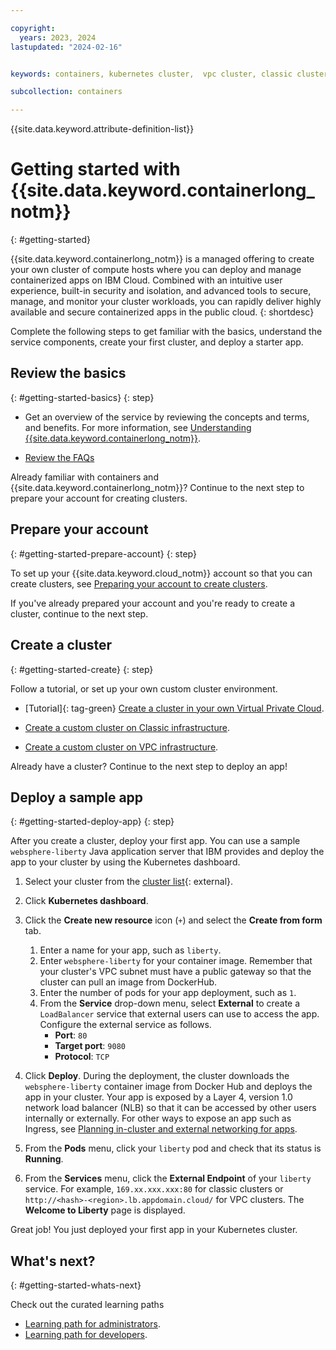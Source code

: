```yaml
---

copyright:
  years: 2023, 2024
lastupdated: "2024-02-16"


keywords: containers, kubernetes cluster,  vpc cluster, classic cluster, clusters

subcollection: containers

---
```



{{site.data.keyword.attribute-definition-list}}



# Getting started with {{site.data.keyword.containerlong_notm}}
{: #getting-started}

{{site.data.keyword.containerlong_notm}} is a managed offering to create your own cluster of compute hosts where you can deploy and manage containerized apps on IBM Cloud. Combined with an intuitive user experience, built-in security and isolation, and advanced tools to secure, manage, and monitor your cluster workloads, you can rapidly deliver highly available and secure containerized apps in the public cloud.
{: shortdesc}

Complete the following steps to get familiar with the basics, understand the service components, create your first cluster, and deploy a starter app.

## Review the basics
{: #getting-started-basics}
{: step}

- Get an overview of the service by reviewing the concepts and terms, and benefits. For more information, see [Understanding {{site.data.keyword.containerlong_notm}}](/docs/containers?topic=containers-overview).

- [Review the FAQs](/docs/containers?topic=containers-faqs)

Already familiar with containers and {{site.data.keyword.containerlong_notm}}? Continue to the next step to prepare your account for creating clusters.

## Prepare your account
{: #getting-started-prepare-account}
{: step}

To set up your {{site.data.keyword.cloud_notm}} account so that you can create clusters, see [Preparing your account to create clusters](/docs/containers?topic=containers-clusters).

If you've already prepared your account and you're ready to create a cluster, continue to the next step.


## Create a cluster
{: #getting-started-create}
{: step}

Follow a tutorial, or set up your own custom cluster environment.



- [Tutorial]{: tag-green} [Create a cluster in your own Virtual Private Cloud](/docs/containers?topic=containers-vpc_ks_tutorial).

- [Create a custom cluster on Classic infrastructure](/docs/containers?topic=containers-cluster-create-classic).

- [Create a custom cluster on VPC infrastructure](/docs/containers?topic=containers-cluster-create-vpc-gen2).


Already have a cluster? Continue to the next step to deploy an app!





## Deploy a sample app
{: #getting-started-deploy-app}
{: step}

After you create a cluster, deploy your first app. You can use a sample `websphere-liberty` Java application server that IBM provides and deploy the app to your cluster by using the Kubernetes dashboard.


1. Select your cluster from the [cluster list](https://cloud.ibm.com/kubernetes/clusters){: external}.
2. Click **Kubernetes dashboard**.
3. Click the **Create new resource** icon (`+`) and select the **Create from form** tab.
    1. Enter a name for your app, such as `liberty`.
    2. Enter `websphere-liberty` for your container image. Remember that your cluster's VPC subnet must have a public gateway so that the cluster can pull an image from DockerHub.
    3. Enter the number of pods for your app deployment, such as `1`.
    4. From the **Service** drop-down menu, select **External** to create a `LoadBalancer` service that external users can use to access the app. Configure the external service as follows.
        - **Port**: `80`
        - **Target port**: `9080`
        - **Protocol**: `TCP`

5. Click **Deploy**. During the deployment, the cluster downloads the `websphere-liberty` container image from Docker Hub and deploys the app in your cluster. Your app is exposed by a Layer 4, version 1.0 network load balancer (NLB) so that it can be accessed by other users internally or externally. For other ways to expose an app such as Ingress, see [Planning in-cluster and external networking for apps](/docs/containers?topic=containers-cs_network_planning).
6. From the **Pods** menu, click your `liberty` pod and check that its status is **Running**.
7. From the **Services** menu, click the **External Endpoint** of your `liberty` service. For example, `169.xx.xxx.xxx:80` for classic clusters or `http://<hash>-<region>.lb.appdomain.cloud/` for VPC clusters. The **Welcome to Liberty** page is displayed.



Great job! You just deployed your first app in your Kubernetes cluster.




## What's next?
{: #getting-started-whats-next}


Check out the curated learning paths
- [Learning path for administrators](/docs/containers?topic=containers-learning-path-admin).
- [Learning path for developers](/docs/containers?topic=containers-learning-path-dev).


